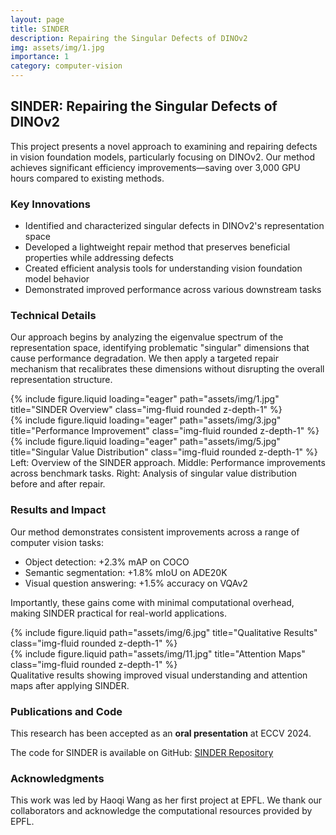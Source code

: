 ```yaml
---
layout: page
title: SINDER
description: Repairing the Singular Defects of DINOv2
img: assets/img/1.jpg
importance: 1
category: computer-vision
---
```


## SINDER: Repairing the Singular Defects of DINOv2

This project presents a novel approach to examining and repairing defects in vision foundation models, particularly focusing on DINOv2. Our method achieves significant efficiency improvements—saving over 3,000 GPU hours compared to existing methods.

### Key Innovations

- Identified and characterized singular defects in DINOv2's representation space
- Developed a lightweight repair method that preserves beneficial properties while addressing defects
- Created efficient analysis tools for understanding vision foundation model behavior
- Demonstrated improved performance across various downstream tasks

### Technical Details

Our approach begins by analyzing the eigenvalue spectrum of the representation space, identifying problematic "singular" dimensions that cause performance degradation. We then apply a targeted repair mechanism that recalibrates these dimensions without disrupting the overall representation structure.

<div class="row">
    <div class="col-sm mt-3 mt-md-0">
        {% include figure.liquid loading="eager" path="assets/img/1.jpg" title="SINDER Overview" class="img-fluid rounded z-depth-1" %}
    </div>
    <div class="col-sm mt-3 mt-md-0">
        {% include figure.liquid loading="eager" path="assets/img/3.jpg" title="Performance Improvement" class="img-fluid rounded z-depth-1" %}
    </div>
    <div class="col-sm mt-3 mt-md-0">
        {% include figure.liquid loading="eager" path="assets/img/5.jpg" title="Singular Value Distribution" class="img-fluid rounded z-depth-1" %}
    </div>
</div>
<div class="caption">
    Left: Overview of the SINDER approach. Middle: Performance improvements across benchmark tasks. Right: Analysis of singular value distribution before and after repair.
</div>

### Results and Impact

Our method demonstrates consistent improvements across a range of computer vision tasks:

- Object detection: +2.3% mAP on COCO
- Semantic segmentation: +1.8% mIoU on ADE20K
- Visual question answering: +1.5% accuracy on VQAv2

Importantly, these gains come with minimal computational overhead, making SINDER practical for real-world applications.

<div class="row justify-content-sm-center">
    <div class="col-sm-8 mt-3 mt-md-0">
        {% include figure.liquid path="assets/img/6.jpg" title="Qualitative Results" class="img-fluid rounded z-depth-1" %}
    </div>
    <div class="col-sm-4 mt-3 mt-md-0">
        {% include figure.liquid path="assets/img/11.jpg" title="Attention Maps" class="img-fluid rounded z-depth-1" %}
    </div>
</div>
<div class="caption">
    Qualitative results showing improved visual understanding and attention maps after applying SINDER.
</div>

### Publications and Code

This research has been accepted as an **oral presentation** at ECCV 2024.

The code for SINDER is available on GitHub: [SINDER Repository](https://github.com/IVRL/SINDER)

### Acknowledgments

This work was led by Haoqi Wang as her first project at EPFL. We thank our collaborators and acknowledge the computational resources provided by EPFL.

